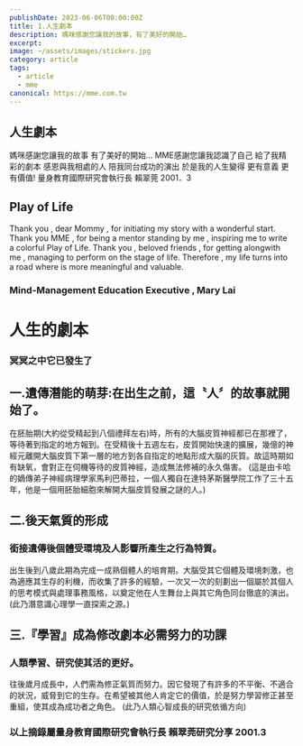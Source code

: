 ```yaml
---
publishDate: 2023-06-06T00:00:00Z
title: 1.人生劇本
description: 媽咪感謝您讓我的故事，有了美好的開始…
excerpt: 
image: ~/assets/images/stickers.jpg
category: article
tags:
  - article
  - mme
canonical: https://mme.com.tw
---
```


## 人生劇本
媽咪感謝您讓我的故事
有了美好的開始…
MME感謝您讓我認識了自己
給了我精彩的劇本
感恩與我相處的人
陪我同台成功的演出
於是我的人生變得
更有意義 更有價值!
量身教育國際研究會執行長  賴翠莞 2001．3

## Play of Life

Thank you , dear Mommy , for initiating my story
with a wonderful start.
Thank you MME , for being a mentor standing by me ,
inspiring me to write a colorful Play of Life.
Thank you , beloved friends , for getting alongwith me ,
managing to perform on the stage of life.
Therefore , my life turns into a road where is
more meaningful and valuable.


### Mind-Management Education Executive , Mary Lai

# 人生的劇本
### 冥冥之中它已發生了

## 一.遺傳潛能的萌芽:在出生之前，這〝人〞的故事就開始了。

在胚胎期(大約從受精起到八個禮拜左右)時，所有的大腦皮質神經都已在那裡了，等待著到指定的地方報到。在受精後十五週左右，皮質開始快速的擴展，幾億的神經元離開大腦皮質下第一層的地方到各自指定的地點形成大腦的灰質。故這時期如有缺氧，會對正在伺機等待的皮質神經，造成無法修補的永久傷害。
(這是由卡哈的嫡傳弟子神經病理學家馬利巴蒂拉，一個人獨自在達特茅斯醫學院工作了三十五年，他是一個用胚胎細胞來解開大腦皮質發展之謎的人。)

## 二.後天氣質的形成
### 銜接遺傳後個體受環境及人影響所產生之行為特質。

出生後到八歲此期為完成一成熟個體人的培育期。大腦受其它個體及環境刺激，也為適應其生存的利機，而收集了許多的經驗，一次又一次的刻劃出一個屬於其個人的思考模式與處理事務風格，以奠定他在人生舞台上與其它角色同台徹底的演出。
(此乃潛意識心理學一直探索之源。)


## 三.『學習』成為修改劇本必需努力的功課
### 人類學習、研究使其活的更好。

往後歲月成長中，人們需為修正氣質而努力。因它發現了有許多的不平衡、不適合的狀況，威脅到它的生存。在希望被其他人肯定它的價值，於是努力學習修正甚至重組，使其成為成功者之角色。
(此乃人類心智成長的研究依循方向)

### 以上摘錄屬量身教育國際研究會執行長 賴翠莞研究分享 2001.3
